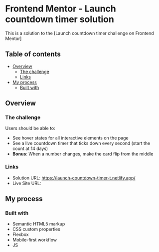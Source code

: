 # Frontend Mentor - Launch countdown timer solution

This is a solution to the [Launch countdown timer challenge on Frontend Mentor]

## Table of contents

- [Overview](#overview)
  - [The challenge](#the-challenge)
  - [Links](#links)
- [My process](#my-process)
  - [Built with](#built-with)

## Overview

### The challenge

Users should be able to:

- See hover states for all interactive elements on the page
- See a live countdown timer that ticks down every second (start the count at 14 days)
- **Bonus**: When a number changes, make the card flip from the middle

### Links

- Solution URL: https://launch-countdown-timer-t.netlify.app/
- Live Site URL:

## My process

### Built with

- Semantic HTML5 markup
- CSS custom properties
- Flexbox
- Mobile-first workflow
- JS
